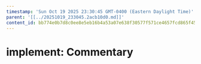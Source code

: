 ```yaml
---
timestamp: 'Sun Oct 19 2025 23:30:45 GMT-0400 (Eastern Daylight Time)'
parent: '[[../20251019_233045.2acb10d0.md]]'
content_id: bb774e0b7d8c0ee8e5eb16b4a53a07e638f30577f571ce4657fcd865f45f3a53
---
```


# implement: Commentary

